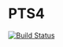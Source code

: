 # PTS4
[![Build Status](https://travis-ci.org/GuusHamm/PTS4.svg?branch=master)](https://travis-ci.org/GuusHamm/PTS4)
